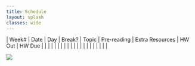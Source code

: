```yaml
---
title: Schedule 
layout: splash
classes: wide
---
```


| Week# | Date | Day | Break? | Topic | Pre-reading | Extra Resources | HW Out | HW Due |
|       |      |     |        |       |             |                 |        |        |
|       |      |     |        |       |             |                 |        |        |


<img src="https://imgs.xkcd.com/comics/x.png">

